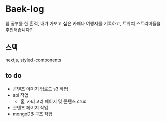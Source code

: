 # Baek-log

웹 공부를 한 흔적, 내가 가보고 싶은 카페나 여행지를 기록하고, 트위치 스트리머들을 추천해줍니다?

## 스택

nextjs, styled-components

## to do

- 콘텐츠 이미지 업로드 s3 작업
- api 작업
  - 홈, 카테고리 페이지 및 콘텐츠 crud
- 콘텐츠 페이지 작업
- mongoDB 구조 작업
